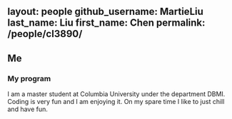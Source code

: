 layout: people
github_username: MartieLiu
last_name: Liu
first_name: Chen
permalink: /people/cl3890/
---

## Me

### My program

I am a master student at Columbia University under the department DBMI. Coding is very fun and I am enjoying it.
On my spare time I like to just chill and have fun.
